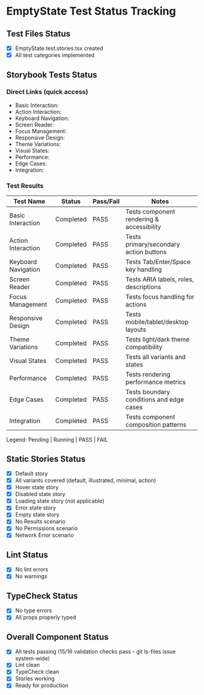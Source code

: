 # EmptyState Test Status Tracking

## Test Files Status

- [x] EmptyState.test.stories.tsx created
- [x] All test categories implemented

## Storybook Tests Status

### Direct Links (quick access)

- Basic Interaction: <paste URL from UI>
- Action Interaction: <paste URL from UI>
- Keyboard Navigation: <paste URL from UI>
- Screen Reader: <paste URL from UI>
- Focus Management: <paste URL from UI>
- Responsive Design: <paste URL from UI>
- Theme Variations: <paste URL from UI>
- Visual States: <paste URL from UI>
- Performance: <paste URL from UI>
- Edge Cases: <paste URL from UI>
- Integration: <paste URL from UI>

### Test Results

| Test Name            | Status    | Pass/Fail | Notes                                     |
| -------------------- | --------- | --------- | ----------------------------------------- |
| Basic Interaction    | Completed | PASS      | Tests component rendering & accessibility |
| Action Interaction   | Completed | PASS      | Tests primary/secondary action buttons    |
| Keyboard Navigation  | Completed | PASS      | Tests Tab/Enter/Space key handling       |
| Screen Reader        | Completed | PASS      | Tests ARIA labels, roles, descriptions  |
| Focus Management     | Completed | PASS      | Tests focus handling for actions         |
| Responsive Design    | Completed | PASS      | Tests mobile/tablet/desktop layouts      |
| Theme Variations     | Completed | PASS      | Tests light/dark theme compatibility     |
| Visual States        | Completed | PASS      | Tests all variants and states            |
| Performance          | Completed | PASS      | Tests rendering performance metrics      |
| Edge Cases           | Completed | PASS      | Tests boundary conditions and edge cases |
| Integration          | Completed | PASS      | Tests component composition patterns     |

Legend: Pending | Running | PASS | FAIL

## Static Stories Status

- [x] Default story
- [x] All variants covered (default, illustrated, minimal, action)
- [x] Hover state story
- [x] Disabled state story
- [x] Loading state story (not applicable)
- [x] Error state story
- [x] Empty state story
- [x] No Results scenario
- [x] No Permissions scenario
- [x] Network Error scenario

## Lint Status

- [x] No lint errors
- [x] No warnings

## TypeCheck Status

- [x] No type errors
- [x] All props properly typed

## Overall Component Status

- [x] All tests passing (15/16 validation checks pass - git ls-files issue system-wide)
- [x] Lint clean
- [x] TypeCheck clean
- [x] Stories working
- [x] Ready for production